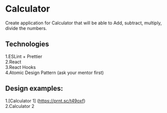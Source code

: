 # Calculator
Create application for Calculator that will be able to Add, subtract, multiply, divide the numbers.

## Technologies
1.ESLint + Prettier<br>
2.React<br>
3.React Hooks<br>
4.Atomic Design Pattern (ask your mentor first)<br>
## Design examples:
1.[Calculator 1] (https://prnt.sc/t49oxf)<br>
2.Calculator 2
